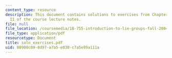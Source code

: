 ```yaml
---
content_type: resource
description: This document contains solutions to exercises from Chapter I and Chapter
  II of the course lecture notes.
file: null
file_location: /coursemedia/18-755-introduction-to-lie-groups-fall-2004/88900c090d97a7a5e030c7a5e99a111a_soln_exercises.pdf
file_type: application/pdf
resourcetype: Document
title: soln_exercises.pdf
uid: 88900c09-0d97-a7a5-e030-c7a5e99a111a
---
```

